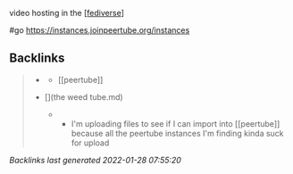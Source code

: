 video hosting in the [[fediverse]]

#go https://instances.joinpeertube.org/instances

[//begin]: # "Autogenerated link references for markdown compatibility"
[fediverse]: fediverse.md "fediverse"
[//end]: # "Autogenerated link references"

## Backlinks

> - [](2021-01-16.md)
>   - [[peertube]]
>    
> - [](the weed tube.md)
>   - -	I'm uploading files to see if I can import into [[peertube]] because all the peertube instances I'm finding kinda suck for upload

_Backlinks last generated 2022-01-28 07:55:20_
